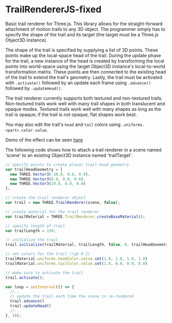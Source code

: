 # TrailRendererJS-fixed
Basic trail renderer for Three.js. This library allows for the straight-forward attachment of motion trails to any 3D object. The programmer simply has to specify the shape of the trail and its target (the target must be a Three.js Object3D instance). 

The shape of the trail is specified by supplying a list of 3D points. These points make up the local-space head of the trail. During the update phase for the trail, a new instance of the head is created by transforming the local points into world-space using the target Object3D instance's local-to-world transformation matrix. These points are then connected to the existing head of the trail to extend the trail's geometry. Lastly, the trail must be activated with `.activate()` followed by an update each frame using `.advance()` followed by `.updateHead()`.

The trail renderer currently supports both textured and non-textured trails. Non-textured trails work well with many trail shapes in both translucent and opaque modes. Textured trails work well with many shapes as long as the trail is opaque; if the trail is not opaque, flat shapes work best.

You may also edit the trail's `head` and `tail` colors using `.uniforms.<part>.color.value`.

Demo of the effect can be seen [here](http://projects.markkellogg.org/threejs/demoTrailRenderer.php)

The following code shows how to attach a trail renderer in a scene named 'scene' to an existing Object3D instance named 'trailTarget'.

```js
// specify points to create planar trail-head geometry
var trailHeadGeometry = [
  new THREE.Vector3(-10.0, 0.0, 0.0), 
  new THREE.Vector3(0.0, 0.0, 0.0), 
  new THREE.Vector3(10.0, 0.0, 0.0)
];

// create the trail renderer object
var trail = new THREE.TrailRenderer(scene, false);

// create material for the trail renderer
var trailMaterial = THREE.TrailRenderer.createBaseMaterial();	

// specify length of trail
var trailLength = 150;

// initialize the trail
trail.initialize(trailMaterial, trailLength, false, 0, trailHeadGeometry, trailTarget);

// set colors for the trail (rgb 0-1)
trailMaterial.uniforms.headColor.value.set(1.0, 1.0, 1.0, 1.0)
trailMaterial.uniforms.tailColor.value.set(1.0, 0.0, 0.0, 0.0)

// make sure to activate the trail
trail.activate();

var loop = setInterval(() => {
  //...
  // update the trail each time the scene is re-rendered
  trail.advance()
  trail.updateHead()
  //...
}, 16);
```
